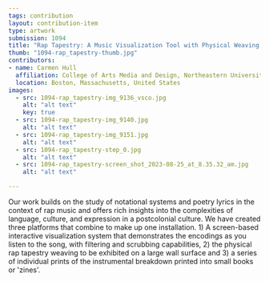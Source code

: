 ```yaml
---
tags: contribution
layout: contribution-item
type: artwork
submission: 1094
title: "Rap Tapestry: A Music Visualization Tool with Physical Weaving Data Physicalization"
thumb: "1094-rap_tapestry-thumb.jpg"
contributors: 
- name: Carmen Hull
  affiliation: College of Arts Media and Design, Northeastern University
  location: Boston, Massachusetts, United States
images: 
  - src: 1094-rap_tapestry-img_9136_vsco.jpg
    alt: "alt text"
    key: true
  - src: 1094-rap_tapestry-img_9140.jpg
    alt: "alt text"
  - src: 1094-rap_tapestry-img_9151.jpg
    alt: "alt text"
  - src: 1094-rap_tapestry-step_0.jpg
    alt: "alt text"
  - src: 1094-rap_tapestry-screen_shot_2023-08-25_at_8.35.32_am.jpg
    alt: "alt text"

---
```


Our work builds on the study of notational systems and poetry lyrics in
the context of rap music and offers rich insights into the complexities
of language, culture, and expression in a postcolonial culture. We have
created three platforms that combine to make up one installation. 1) A
screen-based interactive visualization system that demonstrates the
encodings as you listen to the song, with filtering and scrubbing
capabilities, 2) the physical rap tapestry weaving to be exhibited on a
large wall surface and 3) a series of individual prints of the
instrumental breakdown printed into small books or 'zines'.
